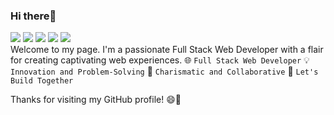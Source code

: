 ### Hi there👋 
![](https://img.shields.io/badge/HTML5-E34F26?style=for-the-badge&logo=html5&logoColor=white)
![](https://img.shields.io/badge/CSS3-1572B6?style=for-the-badge&logo=css3&logoColor=white)
![](https://img.shields.io/badge/JavaScript-323330?style=for-the-badge&logo=javascript&logoColor=F7DF1E)
![](https://img.shields.io/badge/React-20232A?style=for-the-badge&logo=react&logoColor=61DAFB)
![](https://img.shields.io/badge/Python-FFD43B?style=for-the-badge&logo=python&logoColor=blue)
</br>
Welcome to my page. I'm a passionate Full Stack Web Developer with a flair for creating captivating web experiences.
🌐 `Full Stack Web Developer`
💡 `Innovation and Problem-Solving`
🌟 `Charismatic and Collaborative`
🚀 `Let's Build Together`

Thanks for visiting my GitHub profile! 😄👋

